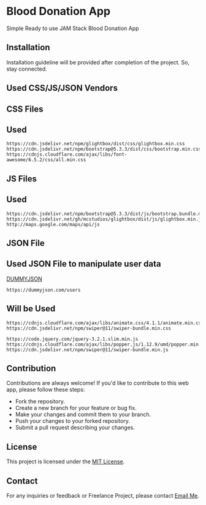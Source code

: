# Blood Donation App
Simple Ready to use JAM Stack Blood Donation App

## Installation
Installation guideline will be provided after completion of the project. So, stay connected. 

## Used CSS/JS/JSON Vendors

## CSS Files
## Used
```
https://cdn.jsdelivr.net/npm/glightbox/dist/css/glightbox.min.css
https://cdn.jsdelivr.net/npm/bootstrap@5.3.3/dist/css/bootstrap.min.css
https://cdnjs.cloudflare.com/ajax/libs/font-awesome/6.5.2/css/all.min.css
```
## JS Files
## Used
```
https://cdn.jsdelivr.net/npm/bootstrap@5.3.3/dist/js/bootstrap.bundle.min.js
https://cdn.jsdelivr.net/gh/mcstudios/glightbox/dist/js/glightbox.min.js
http://maps.google.com/maps/api/js
```
## JSON File
## Used JSON File to manipulate user data
[DUMMYJSON](https://dummyjson.com/users)
```
https://dummyjson.com/users
```
## Will be Used
```
https://cdnjs.cloudflare.com/ajax/libs/animate.css/4.1.1/animate.min.css
https://cdn.jsdelivr.net/npm/swiper@11/swiper-bundle.min.css
```
```
https://code.jquery.com/jquery-3.2.1.slim.min.js
https://cdnjs.cloudflare.com/ajax/libs/popper.js/1.12.9/umd/popper.min.js
https://cdn.jsdelivr.net/npm/swiper@11/swiper-bundle.min.js
```

## Contribution
Contributions are always welcome! If you'd like to contribute to this web app, please follow these steps:
- Fork the repository.
- Create a new branch for your feature or bug fix.
- Make your changes and commit them to your branch.
- Push your changes to your forked repository.
- Submit a pull request describing your changes.

## License
This project is licensed under the [MIT License](https://choosealicense.com/licenses/mit/).

## Contact
For any inquiries or feedback or Freelance Project, please contact [Email Me](mailto:dizaraj@gmail.com).